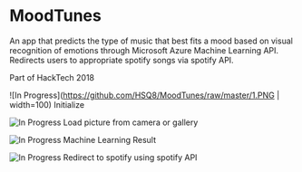 # MoodTunes
An app that predicts the type of music that best fits a mood based on visual recognition of emotions through Microsoft Azure Machine Learning API. Redirects users to appropriate spotify songs via spotify API.

Part of HackTech 2018



![In Progress](https://github.com/HSQ8/MoodTunes/raw/master/1.PNG | width=100)
Initialize

![In Progress](https://github.com/HSQ8/MoodTunes/raw/master/2.PNG)
Load picture from camera or gallery

![In Progress](https://github.com/HSQ8/MoodTunes/raw/master/3.PNG)
Machine Learning Result

![In Progress](https://github.com/HSQ8/MoodTunes/raw/master/4.PNG)
Redirect to spotify using spotify API
